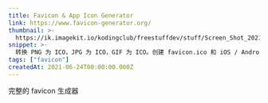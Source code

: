 ```yaml
---
title: Favicon & App Icon Generator
link: https://www.favicon-generator.org/
thumbnail: >-
  https://ik.imagekit.io/kodingclub/freestuffdev/stuff/Screen_Shot_2021-06-25_at_6.27.27_AM_X15KlGYbazUy.png
snippet: >-
  转换 PNG 为 ICO，JPG 为 ICO，GIF 为 ICO。创建 favicon.ico 和 iOS / Android 应用图标。编辑 favicon 以满足您的需求，或搜索我们的图库。
tags: ["favicon"]
createdAt: 2021-06-24T00:00:00.000Z
---
```

完整的 favicon 生成器